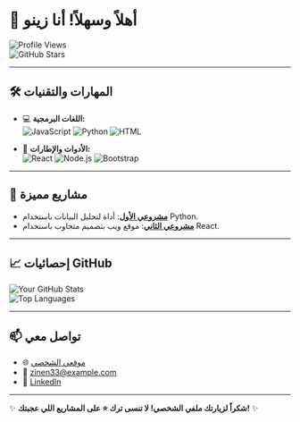 # 👋 أهلاً وسهلاً! أنا زينو

![Profile Views](https://komarev.com/ghpvc/?username=zinen33&color=blue)  
![GitHub Stars](https://img.shields.io/github/stars/zinen33?style=social)  

---

## 🛠️ **المهارات والتقنيات**
- 💻 **اللغات البرمجية:**  
  ![JavaScript](https://img.shields.io/badge/-JavaScript-F7DF1E?logo=javascript&logoColor=black)
  ![Python](https://img.shields.io/badge/-Python-3776AB?logo=python&logoColor=white)
  ![HTML](https://img.shields.io/badge/-HTML-E34F26?logo=html5&logoColor=white)

- 🧰 **الأدوات والإطارات:**  
  ![React](https://img.shields.io/badge/-React-61DAFB?logo=react&logoColor=black)
  ![Node.js](https://img.shields.io/badge/-Node.js-339933?logo=node.js&logoColor=white)
  ![Bootstrap](https://img.shields.io/badge/-Bootstrap-7952B3?logo=bootstrap&logoColor=white)

---

## 🌟 **مشاريع مميزة**
- [**مشروعي الأول**](https://github.com/zinen33/project1): أداة لتحليل البيانات باستخدام Python.  
- [**مشروعي الثاني**](https://github.com/zinen33/project2): موقع ويب بتصميم متجاوب باستخدام React.  

---

## 📈 **إحصائيات GitHub**
![Your GitHub Stats](https://github-readme-stats.vercel.app/api?username=zinen33&show_icons=true&theme=radical)  
![Top Languages](https://github-readme-stats.vercel.app/api/top-langs/?username=zinen33&layout=compact&theme=radical)

---

## 📫 **تواصل معي**
- 🌐 [موقعي الشخصي](https://yourwebsite.com)  
- 📧 [zinen33@example.com](mailto:zinen33@example.com)  
- 💼 [LinkedIn](https://linkedin.com/in/zinen33)

---

✨ **شكراً لزيارتك ملفي الشخصي! لا تنسى ترك ⭐ على المشاريع اللي عجبتك!** ✨
